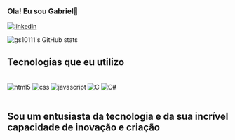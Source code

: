 
### Ola! Eu sou Gabriel🙂 
[![linkedin](https://img.shields.io/badge/LinkedIn-0077B5?style=for-the-badge&logo=linkedin&logoColor=white
)](https://www.linkedin.com/in/gabriel-silveira-090baa1a3/)


![gs10111's GitHub stats](https://github-readme-stats.vercel.app/api?username=gs10111&show_icons=true&theme=transparent)


## Tecnologias que eu utilizo

<div style= "display: inline_block"><br>
<img  align="center"alt=" html5 "src=https://img.shields.io/badge/HTML5-E34F26?style=for-the-badge&logo=html5&logoColor=white/>
<img  align="center"alt="css"src=https://img.shields.io/badge/CSS3-1572B6?style=for-the-badge&logo=css3&logoColor=white
/>
<img  align="center"alt="javascript"src=https://img.shields.io/badge/JavaScript-F7DF1E?style=for-the-badge&logo=javascript&logoColor=black
/>
<img  align="center"alt="C"src="https://img.shields.io/badge/C-00599C?style=for-the-badge&logo=c&logoColor=white"/>
<img  align="center"alt="C#"src="https://img.shields.io/badge/C%23-239120?style=for-the-badge&logo=c-sharp&logoColor=white"/>
</div><br>

## Sou um entusiasta da tecnologia e da sua incrível capacidade de inovação e criação
